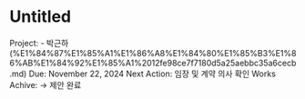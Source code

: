 # Untitled

Project: -  박근하 (%E1%84%87%E1%85%A1%E1%86%A8%E1%84%80%E1%85%B3%E1%86%AB%E1%84%92%E1%85%A1%2012fe98ce7f7180d5a25aebbc35a6cecb.md)
Due: November 22, 2024
Next Action: 임장 및 계약 의사 확인
Works Achive: → 제안 완료